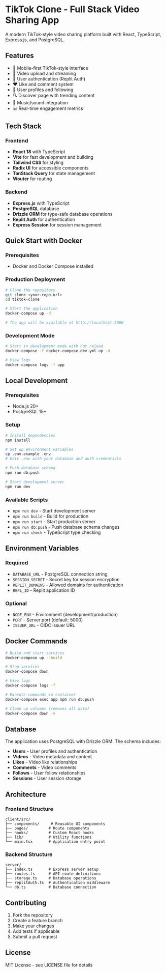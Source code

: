# TikTok Clone - Full Stack Video Sharing App

A modern TikTok-style video sharing platform built with React, TypeScript, Express.js, and PostgreSQL.

## Features

- 📱 Mobile-first TikTok-style interface
- 🎥 Video upload and streaming
- 👤 User authentication (Replit Auth)
- ❤️ Like and comment system
- 👥 User profiles and following
- 🔍 Discover page with trending content
- 🎵 Music/sound integration
- 📊 Real-time engagement metrics

## Tech Stack

### Frontend
- **React 18** with TypeScript
- **Vite** for fast development and building
- **Tailwind CSS** for styling
- **Radix UI** for accessible components
- **TanStack Query** for state management
- **Wouter** for routing

### Backend
- **Express.js** with TypeScript
- **PostgreSQL** database
- **Drizzle ORM** for type-safe database operations
- **Replit Auth** for authentication
- **Express Session** for session management

## Quick Start with Docker

### Prerequisites
- Docker and Docker Compose installed

### Production Deployment
```bash
# Clone the repository
git clone <your-repo-url>
cd tiktok-clone

# Start the application
docker-compose up -d

# The app will be available at http://localhost:5000
```

### Development Mode
```bash
# Start in development mode with hot reload
docker-compose -f docker-compose.dev.yml up -d

# View logs
docker-compose logs -f app
```

## Local Development

### Prerequisites
- Node.js 20+
- PostgreSQL 15+

### Setup
```bash
# Install dependencies
npm install

# Set up environment variables
cp .env.example .env
# Edit .env with your database and auth credentials

# Push database schema
npm run db:push

# Start development server
npm run dev
```

### Available Scripts
- `npm run dev` - Start development server
- `npm run build` - Build for production
- `npm run start` - Start production server
- `npm run db:push` - Push database schema changes
- `npm run check` - TypeScript type checking

## Environment Variables

### Required
- `DATABASE_URL` - PostgreSQL connection string
- `SESSION_SECRET` - Secret key for session encryption
- `REPLIT_DOMAINS` - Allowed domains for authentication
- `REPL_ID` - Replit application ID

### Optional
- `NODE_ENV` - Environment (development/production)
- `PORT` - Server port (default: 5000)
- `ISSUER_URL` - OIDC issuer URL

## Docker Commands

```bash
# Build and start services
docker-compose up --build

# Stop services
docker-compose down

# View logs
docker-compose logs -f

# Execute commands in container
docker-compose exec app npm run db:push

# Clean up volumes (removes all data)
docker-compose down -v
```

## Database

The application uses PostgreSQL with Drizzle ORM. The schema includes:

- **Users** - User profiles and authentication
- **Videos** - Video metadata and content
- **Likes** - Video like relationships
- **Comments** - Video comments
- **Follows** - User follow relationships
- **Sessions** - User session storage

## Architecture

### Frontend Structure
```
client/src/
├── components/     # Reusable UI components
├── pages/         # Route components
├── hooks/         # Custom React hooks
├── lib/           # Utility functions
└── main.tsx       # Application entry point
```

### Backend Structure
```
server/
├── index.ts       # Express server setup
├── routes.ts      # API route definitions
├── storage.ts     # Database operations
├── replitAuth.ts  # Authentication middleware
└── db.ts          # Database connection
```

## Contributing

1. Fork the repository
2. Create a feature branch
3. Make your changes
4. Add tests if applicable
5. Submit a pull request

## License

MIT License - see LICENSE file for details